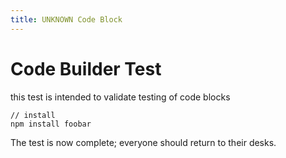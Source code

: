 ```yaml
---
title: UNKNOWN Code Block
---
```


# Code Builder Test

this test is intended to validate testing of code blocks

```xxx
// install
npm install foobar
```

The test is now complete; everyone should return to their desks.
